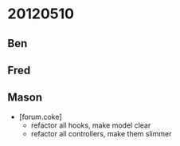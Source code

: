 # 20120510

## Ben



## Fred



## Mason
- [forum.coke] 
    - refactor all hooks, make model clear
    - refactor all controllers, make them slimmer 